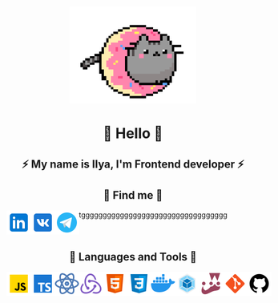 <div align='center'><img alt='catgif' src='./Assests/cat.gif' width='50%'></div>

# <center>👋 Hello 👋</center>

## <center>⚡ My name is Ilya, I'm Frontend developer ⚡</center>

## <center>💬 Find me 💬</center>

<div style='display: flex' align='center'>
<a href='https://www.linkedin.com/in/shuranov-ilya-frontend/'>
    <img alt='linkedIn' src='./Assests/linkedIn.png'>
</a>
<a href='https://vk.com/ilyashuranov'>
    <img alt='vk' src='./Assests/vk.png'>
</a>
<a href='https://t.me/ilyashuranov'>
    <img alt='telegram' src='./Assests/tg.png'>
</a>
<a href='https://t.me/ilyashuranov' style='text-decoration: none'>
    tgggggggggggggggggggggggggggggggggg
</a>
</div>

## <center>🔨 Languages and Tools 🔨</center>

<div style='display: flex' align='center'>
<img alt='js' src='./Assests/js.png'>
<img alt='ts' src='./Assests/ts.png'>
<img alt='react' src='./Assests/react.png'>
<img alt='redux' src='./Assests/redux.png'>
<img alt='html' src='./Assests/html.png'>
<img alt='css' src='./Assests/css.png'>
<img alt='docker' src='./Assests/docker.png'>
<img alt='webpack' src='./Assests/webpack.png'>
<img alt='jest' src='./Assests/jest.png'>
<img alt='gitlab' src='./Assests/gitlab.png'>
<img alt='github' src='./Assests/github.png'>
</div>
